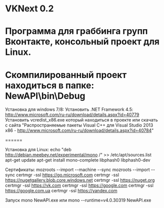 VKNext 0.2
======
Программа для граббинга групп Вконтакте, консольный проект для Linux.
======
Скомпилированный проект находиться в папке: NewAPI\bin\Debug
======
Установка для windows 7/8: 
Установить .NET Framework 4.5: http://www.microsoft.com/ru-ru/download/details.aspx?id=40779
Установить vcredist_x86.exe который находиться в проекте или скачать с сайта "Распространяемые пакеты Visual C++ для Visual Studio 2013 x86 - http://www.microsoft.com/ru-ru/download/details.aspx?id=40784"

======

Установка для Linux:
echo "deb http://debian.meebey.net/experimental/mono /" >> /etc/apt/sources.list
apt-get update
apt-get install mono-complete libphash0 libphash0-dev

Сертификаты:
mozroots --import --machine --sync
mozroots --import --sync
certmgr -ssl https://go.microsoft.com
certmgr -ssl https://nugetgallery.blob.core.windows.net
certmgr -ssl https://nuget.org
certmgr -ssl https://vk.com
certmgr -ssl https://google.com
certmgr -ssl https://google.com.ua
certmgr -ssl https://yandex.com

Запуск
mono NewAPI.exe или mono --runtime=v4.0.30319 NewAPI.exe

